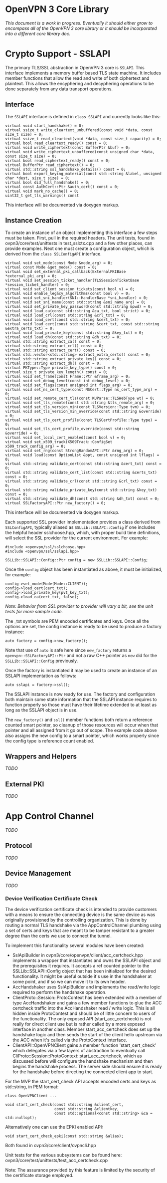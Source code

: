 # OpenVPN 3 Core Library

*This document is a work in progress. Eventually it should either grow to encompass all of
the OpenVPN 3 core library or it should be incorporated into a different core library doc.*

# Crypto Support - SSLAPI

The primary TLS/SSL abstraction in OpenVPN 3 core is `SSLAPI`. This interface implements a memory buffer
based TLS state machine. It includes member functions that allow the read and write of both ciphertext
and plaintext. This allows the encyphering and decyphering operations to be done separately from any
data transport operations.

## Interface

The `SSLAPI` interface is defined in `class SSLAPI` and currently looks like this:

    virtual void start_handshake() = 0;
    virtual ssize_t write_cleartext_unbuffered(const void *data, const size_t size) = 0;
    virtual ssize_t read_cleartext(void *data, const size_t capacity) = 0;
    virtual bool read_cleartext_ready() const = 0;
    virtual void write_ciphertext(const BufferPtr &buf) = 0;
    virtual void write_ciphertext_unbuffered(const unsigned char *data, const size_t size) = 0;
    virtual bool read_ciphertext_ready() const = 0;
    virtual BufferPtr read_ciphertext() = 0;
    virtual std::string ssl_handshake_details() const = 0;
    virtual bool export_keying_material(const std::string &label, unsigned char *dest, size_t size) = 0;
    virtual bool did_full_handshake() = 0;
    virtual const AuthCert::Ptr &auth_cert() const = 0;
    virtual void mark_no_cache() = 0;
    uint32_t get_tls_warnings() const

This interface will be documented via doxygen markup.

## Instance Creation

To create an instance of an object implementing this interface a few steps must be taken. First, pull in the
required headers. The unit tests, found in ovpn3/core/test/unittests in test_sslctx.cpp and a few other
places, can provide examples. Next one must create a configuration object, which is derived from the
`class SSLConfigAPI` interface.

    virtual void set_mode(const Mode &mode_arg) = 0;
    virtual const Mode &get_mode() const = 0;
    virtual void set_external_pki_callback(ExternalPKIBase *external_pki_arg) = 0;
    virtual void set_session_ticket_handler(TLSSessionTicketBase *session_ticket_handler) = 0;
    virtual void set_client_session_tickets(const bool v) = 0;
    virtual void enable_legacy_algorithms(const bool v) = 0;
    virtual void set_sni_handler(SNI::HandlerBase *sni_handler) = 0;
    virtual void set_sni_name(const std::string &sni_name_arg) = 0;
    virtual void set_private_key_password(const std::string &pwd) = 0;
    virtual void load_ca(const std::string &ca_txt, bool strict) = 0;
    virtual void load_crl(const std::string &crl_txt) = 0;
    virtual void load_cert(const std::string &cert_txt) = 0;
    virtual void load_cert(const std::string &cert_txt, const std::string &extra_certs_txt) = 0;
    virtual void load_private_key(const std::string &key_txt) = 0;
    virtual void load_dh(const std::string &dh_txt) = 0;
    virtual std::string extract_ca() const = 0;
    virtual std::string extract_crl() const = 0;
    virtual std::string extract_cert() const = 0;
    virtual std::vector<std::string> extract_extra_certs() const = 0;
    virtual std::string extract_private_key() const = 0;
    virtual std::string extract_dh() const = 0;
    virtual PKType::Type private_key_type() const = 0;
    virtual size_t private_key_length() const = 0;
    virtual void set_frame(const Frame::Ptr &frame_arg) = 0;
    virtual void set_debug_level(const int debug_level) = 0;
    virtual void set_flags(const unsigned int flags_arg) = 0;
    virtual void set_ns_cert_type(const NSCert::Type ns_cert_type_arg) = 0;
    virtual void set_remote_cert_tls(const KUParse::TLSWebType wt) = 0;
    virtual void set_tls_remote(const std::string &tls_remote_arg) = 0;
    virtual void set_tls_version_min(const TLSVersion::Type tvm) = 0;
    virtual void set_tls_version_min_override(const std::string &override) = 0;
    virtual void set_tls_cert_profile(const TLSCertProfile::Type type) = 0;
    virtual void set_tls_cert_profile_override(const std::string &override) = 0;
    virtual void set_local_cert_enabled(const bool v) = 0;
    virtual void set_x509_track(X509Track::ConfigSet x509_track_config_arg) = 0;
    virtual void set_rng(const StrongRandomAPI::Ptr &rng_arg) = 0;
    virtual void load(const OptionList &opt, const unsigned int lflags) = 0;
    virtual std::string validate_cert(const std::string &cert_txt) const = 0;
    virtual std::string validate_cert_list(const std::string &certs_txt) const = 0;
    virtual std::string validate_crl(const std::string &crl_txt) const = 0;
    virtual std::string validate_private_key(const std::string &key_txt) const = 0;
    virtual std::string validate_dh(const std::string &dh_txt) const = 0;
    virtual SSLFactoryAPI::Ptr new_factory() = 0;

This interface will be documented via doxygen markup.

Each supported SSL provider implementation provides a class derived from `SSLConfigAPI`, typically aliased
as `SSLLib::SSLAPI::Config` if one includes the helpful header sslchoose.hpp, which, with proper build time
definitions, will select the SSL provider for the current environment. For example:

    #include <openvpn/ssl/sslchoose.hpp>
    #include <openvpn/ssl/sslapi.hpp>

    SSLLib::SSLAPI::Config::Ptr config = new SSLLib::SSLAPI::Config;

Once the `config` object has been instantiated as above, it must be initialized, for example:

    config->set_mode(Mode(Mode::CLIENT));
    config->load_cert(cert_txt);
    config->load_private_key(pvt_key_txt);
    config->load_ca(cert_txt, false);

*Note: Behavior from SSL provider to provider will vary a bit, see the unit tests for more sample code.*

The _txt symbols are PEM encoded certificates and keys. Once all the options are set, the config
instance is ready to be used to produce a factory instance:

    auto factory = config->new_factory();

Note that use of `auto` is safe here since `new_factory` returns a `openvpn::SSLFactoryAPI::Ptr` and
not a raw C++ pointer as `new` did for the `SSLLib::SSLAPI::Config` previously.

Once the factory is instantiated it may be used to create an instance of an SSLAPI implementation
as follows:

    auto sslapi = factory->ssl();

The SSLAPI instance is now ready for use. The factory and configuration both maintain some state information
that the SSLAPI instance requires to function properly so those must have their lifetime extended to at least
as long as the SSLAPI object is in use.

The `new_factory()` and `ssl()` member functions both return a reference counted smart pointer, so cleanup
of those resources will occur when that pointer and all assigned from it go out of scope. The example code
above also assigns the new config to a smart pointer, which works properly since the config type is
reference count enabled.

## Wrappers and Helpers

*TODO*

## External PKI

*TODO*

# App Control Channel

*TODO*

## Protocol

*TODO*

## Device Management

*TODO*

### Device Verification Certificate Check

The device verification certificate check is intended to provide customers with a means to
ensure the connecting device is the same device as was originally provisioned by the
controlling organization. This is done by routing a normal TLS handshake via the
AppControlChannel plumbing using a set of certs and keys that are meant to be tamper
resistant to a greater degree than the certs we use to connect the tunnel.

To implement this functionality several modules have been created:

- SslApiBuilder in ovpn3/core/openvpn/client/acc_certcheck.hpp implements a wrapper that
instantiates and owns the SSLAPI object and the prerequisites it requires. It accepts a
ref counted pointer to the SSLLib::SSLAPI::Config object that has been initialized for the
desired functionality. It might be useful outside it's use in the handshaker at some point,
and if so we can move it to its own header.
- AccHandshaker uses SslApiBuilder and implements the read/write logic required to perform
the handshake operation.
- ClientProto::Session::ProtoContext has been extended with a member of type AccHandshaker
and gains a few member functions to glue the ACC certcheck traffic into the AccHandshaker
read / write logic. This is all hidden inside ProtoContest and should be of little concern
to users of the functionality. The only exposed API (start_acc_certcheck) is not really
for direct client use but is rather called by a more exposed interface in another class.
Member start_acc_certcheck does set up the handshake logic and then sends the start of the
client hello upstream via the ACC when it's called via the ProtoContext interface.
- ClientAPI::OpenVPNClient gains a member function 'start_cert_check' which delegates via a
few layers of abstraction to eventually call CliProto::Session::ProtoContext::start_acc_certcheck,
which as discussed before will configure the handshake mechanism and then begins the handshake
process. The server side should ensure it is ready for the handshake before directing the
connected client app to start.

For the MVP the start_cert_check API accepts encoded certs and keys as std::string, in PEM format:

    class OpenVPNClient ...

    void start_cert_check(const std::string &client_cert,
                          const std::string &clientkey,
                          const std::optional<const std::string> &ca = std::nullopt);

Alternatively one can use the EPKI enabled API:

    void start_cert_check_epki(const std::string &alias);

Both found in ovpn3/core/client/ovpncli.hpp

Unit tests for the various subsystems can be found here: ovpn3/core/test/unittests/test_acc_certcheck.cpp

Note: The assurance provided by this feature is limited by the security of the certificate storage employed.


